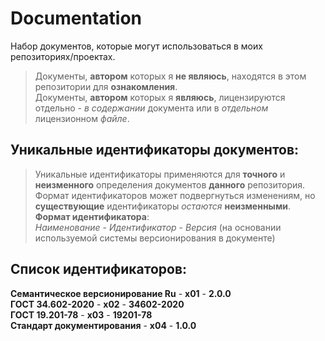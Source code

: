 # Documentation
Набор документов, которые могут использоваться в моих репозиториях/проектах.
> Документы, **автором** которых я **не являюсь**, находятся в этом репозитории для **ознакомления**.<br>
> Документы, **автором** которых я **являюсь**, лицензируются отдельно - *в содержании* документа или в *отдельном* лицензионном *файле*.

## Уникальные идентификаторы документов:
> Уникальные идентификаторы применяются для **точного** и **неизменного** определения документов **данного** репозитория.<br>
> Формат идентификаторов может подвергнуться изменениям, но **существующие** идентификаторы *остаются* **неизменными**.
**Формат идентификатора**:<br> *Наименование* - *Идентификатор* - *Версия* (на основании используемой системы версионирования в документе)

## Список идентификаторов:
**Семантическое версионирование Ru** - **x01** - **2.0.0**<br>
**ГОСТ 34.602-2020** - **x02** - **34602-2020**<br>
**ГОСТ 19.201-78** - **x03** - **19201-78**<br>
**Стандарт документирования** - **x04** - **1.0.0**<br>
